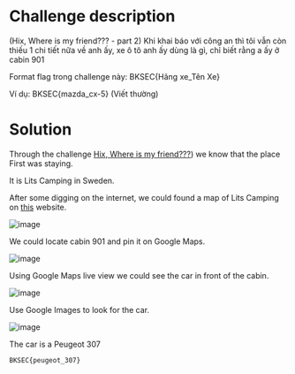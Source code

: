 # Challenge description
(Hix, Where is my friend??? - part 2) Khi khai báo với công an thì tôi vẫn còn thiếu 1 chi tiết nữa về anh ấy, xe ô tô anh ấy dùng là gì, chỉ biết rằng a ấy ở cabin 901

Format flag trong challenge này: BKSEC{Hãng xe_Tên Xe}

Ví dụ: BKSEC{mazda_cx-5} (Viết thường)
# Solution
Through the challenge [Hix, Where is my friend???](https://github.com/quan-tap-code/BKSEC-Training-2025-CTF/blob/main/Misc/Hix%2C_Where_is_my_friend%3F%3F%3F.md)) we know that the place First was staying. 

It is Lits Camping in Sweden.

After some digging on the internet, we could found a map of Lits Camping on [this](https://www.jetcamp.com/en/sweden/lits-camping-stugby/) website.

![image](https://github.com/user-attachments/assets/3216614e-a0b1-4bdb-99cc-49288b7c4bd9)

We could locate cabin 901 and pin it on Google Maps. 

![image](https://github.com/user-attachments/assets/52ec10f4-fab2-4fe8-a5a9-0d7874b88528)

Using Google Maps live view we could see the car in front of the cabin.

![image](https://github.com/user-attachments/assets/74ac3584-9162-493a-a295-ca3fc8d16bc2)

Use Google Images to look for the car.

![image](https://github.com/user-attachments/assets/09ba5344-a32e-451f-a5ec-4fb1de56f70c)

The car is a Peugeot 307

```BKSEC{peugeot_307}```
